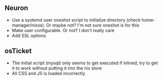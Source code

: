 ## Neuron
* Use a systemd user oneshot script to initialize directory (check home-manager/nixos). Or maybe not? I'm not sure oneshot is for this
* Make user configurable. Or not? I don't really care
* Add SSL options

## osTicket
* The initial script (mysql) only seems to get executed if inlined, try to get it to work without putting it into the nix store
* All CSS and JS is loaded incorrectly
